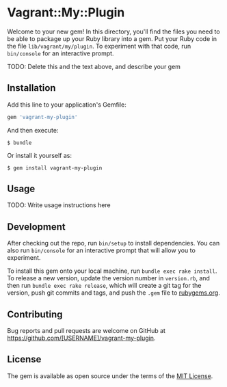 # Vagrant::My::Plugin

Welcome to your new gem! In this directory, you'll find the files you need to be able to package up your Ruby library into a gem. Put your Ruby code in the file `lib/vagrant/my/plugin`. To experiment with that code, run `bin/console` for an interactive prompt.

TODO: Delete this and the text above, and describe your gem

## Installation

Add this line to your application's Gemfile:

```ruby
gem 'vagrant-my-plugin'
```

And then execute:

    $ bundle

Or install it yourself as:

    $ gem install vagrant-my-plugin

## Usage

TODO: Write usage instructions here

## Development

After checking out the repo, run `bin/setup` to install dependencies. You can also run `bin/console` for an interactive prompt that will allow you to experiment.

To install this gem onto your local machine, run `bundle exec rake install`. To release a new version, update the version number in `version.rb`, and then run `bundle exec rake release`, which will create a git tag for the version, push git commits and tags, and push the `.gem` file to [rubygems.org](https://rubygems.org).

## Contributing

Bug reports and pull requests are welcome on GitHub at https://github.com/[USERNAME]/vagrant-my-plugin.


## License

The gem is available as open source under the terms of the [MIT License](http://opensource.org/licenses/MIT).
